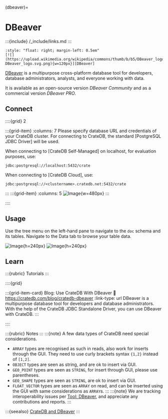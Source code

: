 (dbeaver)=
# DBeaver

:::{include} /_include/links.md
:::

```{div}
:style: "float: right; margin-left: 0.5em"
[![](https://upload.wikimedia.org/wikipedia/commons/thumb/b/b5/DBeaver_logo.svg/512px-DBeaver_logo.svg.png){w=120px}][DBeaver]
```

[DBeaver] is a multipurpose cross-platform database tool for developers,
database administrators, analysts, and everyone working with data.

It is available as an open-source version _DBeaver Community_ and
as a commercial version _DBeaver PRO_.


## Connect

::::{grid} 2

:::{grid-item}
:columns: 7
Please specify database URL and credentials of your CrateDB cluster.
For connecting to CrateDB, the standard [PostgreSQL JDBC Driver]
will be used.

When connecting to [CrateDB Self-Managed] on localhost,
for evaluation purposes, use:
```
jdbc:postgresql://localhost:5432/crate
```

When connecting to [CrateDB Cloud], use:
```
jdbc:postgresql://<clustername>.cratedb.net:5432/crate
```
:::
:::{grid-item}
:columns: 5
![Image](https://github.com/user-attachments/assets/630fcc7c-21c5-4070-be72-e38041c19d8e){w=480px}
:::

::::


## Usage
Use the tree menu on the left-hand pane to navigate to the `doc` schema and
its tables. Navigate to the Data tab to browse your table data.

![Image](https://cratedb.com/hs-fs/hubfs/Screen-Shot-2019-04-05-at-17.15.05.png?width=1600&name=Screen-Shot-2019-04-05-at-17.15.05.png){h=240px}
![Image](https://cratedb.com/hs-fs/hubfs/Screen-Shot-2019-04-05-at-17.15.13.png?width=1600&name=Screen-Shot-2019-04-05-at-17.15.13.png){h=240px}


## Learn

:::{rubric} Tutorials
:::

::::{grid}

:::{grid-item-card} Blog: Use CrateDB With DBeaver
:link: https://cratedb.com/blog/cratedb-dbeaver
:link-type: url
DBeaver is a multipurpose database tool for developers and database administrators.
With the help of the CrateDB JDBC Standalone Driver, you can use DBeaver with CrateDB.
:::

::::

:::{rubric} Notes
:::
:::{note}
A few data types of CrateDB need special considerations.
- `ARRAY` types are recognised as such in reads, also work for inserts through the GUI.
  They need to use curly brackets syntax `{1,2}` instead of `[1,2]`.
- `OBJECT` types are seen as string, and are ok to insert via GUI.
- `GEO_POINT` types are seen as `STRING`, for insert through GUI, please use parentheses.
- `GEO_SHAPE` types are seen as `STRING`, are ok to insert via GUI.
- `FLOAT_VECTOR` types are seen as `ARRAY` on read, and can be inserted
  using the GUI with same considerations as `ARRAY`s.
:::
:::{note}
We are tracking interoperability issues per [Tool: DBeaver], and appreciate
any contributions and reports.
:::

:::{seealso}
[CrateDB and DBeaver]
:::


[CrateDB and DBeaver]: https://cratedb.com/integrations/cratedb-and-dbeaver
[DBeaver]: https://dbeaver.io/
[Tool: DBeaver]: https://github.com/crate/crate/labels/tool%3A%20DBeaver
